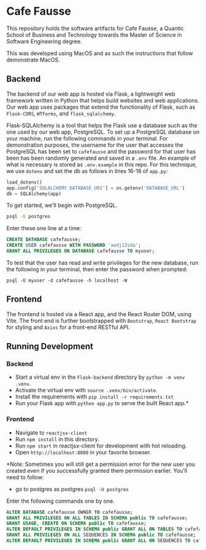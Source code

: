 # Cafe Fausse

This repository holds the software artifacts for Cafe Fausse, a Quantic School of Business and Technology towards the Master of Science in Software Engineering degree. 

This was developed using MacOS and as such the instructions that follow demonstrate MacOS.

## Backend

The backend of our web app is hosted via Flask, a lightweight web framework written in Python that helps build websites and web applications. Our web app uses packages that extend the functionality of Flask, such as `Flask-CORS`, `WTForms`, and `flask_sqlalchemy`.

Flask-SQLAlchemy is a tool that helps the Flask use a database such as the one used by our web app, PostgreSQL. To set up a PostgreSQL database on your machine, run the following commands in your terminal. For demonstration purposes, the username for the user that accesses the PostgreSQL has been set to `cafefausse` and the password for that user has been has been randomly generated and saved in a `.env` file. An example of what is necessary is stored as `.env.example` in this repo. For this technique, we use `dotenv` and set the db as follows in lines 16-18 of `app.py`:

```python
load_dotenv()
app.config['SQLALCHEMY_DATABASE_URI'] = os.getenv('DATABASE_URL')
db = SQLAlchemy(app)
```

To get started, we'll begin with PostgreSQL.

```bash
psql -U postgres
```

Enter these one line at a time:

```SQL
CREATE DATABASE cafefausse;
CREATE USER cafefausse WITH PASSWORD 'aedj12sda';
GRANT ALL PRIVILEGES ON DATABASE cafefausse TO myuser;
```

To test that the user has read and write privileges for the new database, run the following in your terminal, then enter the password when prompted:

`psql -U myuser -d cafefausse -h localhost -W`

## Frontend

The frontend is hosted via a React app, and the React Router DOM, using Vite. The front end is further
bootstrapped with `Bootstrap`, `React Bootstrap` for styling and `Axios` for a front-end RESTful API.

## Running Development

### Backend
- Start a virtual env in the `Flask-backend` directory by `python -m venv .venv`.
- Activate the virtual env with `source .venv/bin/activate`.
- Install the requirements with `pip install -r requirements.txt`
- Run your Flask app with `python app.py` to serve the built React app.*

### Frontend
- Navigate to `reactjsx-client`
- Run `npm install` in this directory.
- Run `npm start` in reactjsx-client for development with hot reloading.
- Open `http://localhost:8080` in your favorite browser.

*Note: Sometimes you will still get a permission error for the new user you created even if you successfully granted them permission earlier. You'll need to follow:

- go to postgres as postgres `psql -U postgres`

Enter the following commands one by one.

```SQL
ALTER DATABASE cafefausse OWNER TO cafefausse;
GRANT ALL PRIVILEGES ON ALL TABLES IN SCHEMA public TO cafefausse;
GRANT USAGE, CREATE ON SCHEMA public TO cafefausse;
ALTER DEFAULT PRIVILEGES IN SCHEMA public GRANT ALL ON TABLES TO cafefausse;
GRANT ALL PRIVILEGES ON ALL SEQUENCES IN SCHEMA public TO cafefausse;
ALTER DEFAULT PRIVILEGES IN SCHEMA public GRANT ALL ON SEQUENCES TO cafefausse;
```

